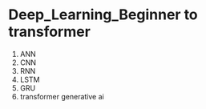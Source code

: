 # Deep_Learning_Beginner to transformer

1) ANN
2) CNN
3) RNN
4) LSTM
5) GRU
6) transformer generative ai
